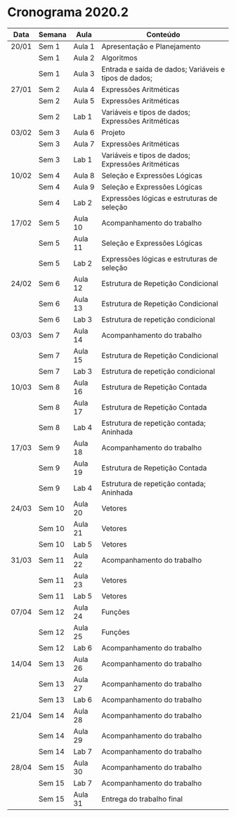 # Cronograma 2020.2 

| Data | Semana | Aula | Conteúdo |
| --- | --- | --- | --- | 
| 20/01 | Sem 1 | Aula 1 | Apresentação e Planejamento |
| | Sem 1 | Aula 2 | Algoritmos  |
| | Sem 1 | Aula 3 |  Entrada e saída de dados; Variáveis e tipos de dados;  |
| 27/01 | Sem 2 | Aula 4 | Expressões Aritméticas  | 
| | Sem 2 | Aula 5 | Expressões Aritméticas |
| | Sem 2 | Lab 1 |   Variáveis e tipos de dados; Expressões Aritméticas |
| 03/02 | Sem 3 | Aula 6 | Projeto  | 
| | Sem 3 | Aula 7 | Expressões Aritméticas | 
| | Sem 3 | Lab 1 |   Variáveis e tipos de dados; Expressões Aritméticas | 
| 10/02 | Sem 4 | Aula 8 | Seleção e Expressões Lógicas | 
| | Sem 4 | Aula 9 | Seleção e Expressões Lógicas | 
| | Sem 4 | Lab 2 |  Expressões lógicas e estruturas de seleção | 
| 17/02 | Sem 5 | Aula 10 | Acompanhamento do trabalho | 
| | Sem 5 | Aula 11 | Seleção e Expressões Lógicas | 
| | Sem 5 | Lab 2 | Expressões lógicas e estruturas de seleção | 
| 24/02 | Sem 6 | Aula 12 | Estrutura de Repetição Condicional | 
| | Sem 6 | Aula 13 | Estrutura de Repetição Condicional | 
| | Sem 6 | Lab 3 | Estrutura de repetição condicional | 
| 03/03 | Sem 7 | Aula 14 | Acompanhamento do trabalho |
| | Sem 7 | Aula 15 | Estrutura de Repetição Condicional | 
| | Sem 7 | Lab 3 | Estrutura de repetição condicional | 
| 10/03 | Sem 8 | Aula 16 | Estrutura de Repetição Contada | 
| | Sem 8 | Aula 17 | Estrutura de Repetição Contada | 
| | Sem 8 | Lab 4 |  Estrutura de repetição contada; Aninhada | 
| 17/03 | Sem 9 | Aula 18 | Acompanhamento do trabalho | 
| | Sem 9 | Aula 19 | Estrutura de Repetição Contada | 
| | Sem 9 | Lab 4 | Estrutura de repetição contada; Aninhada | 
| 24/03 | Sem 10 | Aula 20 | Vetores | 
| | Sem 10 | Aula 21 | Vetores | 
| | Sem 10 | Lab 5 | Vetores | 
| 31/03 | Sem 11 | Aula 22 | Acompanhamento do trabalho | 
| | Sem 11 | Aula 23 | Vetores | 
| | Sem 11 | Lab 5 | Vetores | 
| 07/04 | Sem 12 | Aula 24 | Funções |
| | Sem 12 | Aula 25 | Funções | 
| | Sem 12 | Lab 6 | Acompanhamento do trabalho | 
| 14/04 | Sem 13 | Aula 26  |  Acompanhamento do trabalho | 
| | Sem 13 | Aula 27 | Acompanhamento do trabalho | 
| | Sem 13 | Lab 6 | Acompanhamento do trabalho | 
| 21/04 | Sem 14 | Aula 28 | Acompanhamento do trabalho | 
| | Sem 14 | Aula 29 | Acompanhamento do trabalho |
| | Sem 14 | Lab 7 | Acompanhamento do trabalho | 
| 28/04 | Sem 15 | Aula 30 | Acompanhamento do trabalho | 
| | Sem 15 | Lab 7 | Acompanhamento do trabalho |
| | Sem 15 | Aula 31 | Entrega do trabalho final | 

